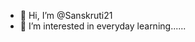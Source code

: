 - 👋 Hi, I’m @Sanskruti21
- 👀 I’m interested in everyday learning......

<!---
Sanskruti21/Sanskruti21 is a ✨ special ✨ repository because its `README.md` (this file) appears on your GitHub profile.
You can click the Preview link to take a look at your changes.
--->
